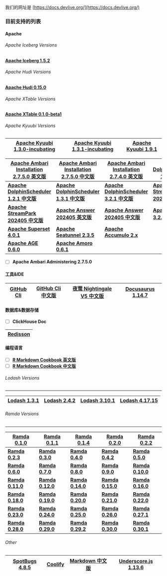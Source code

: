 我们的网址是 [https://docs.devlive.org/](https://docs.devlive.org/)

### 目前支持的列表

#### Apache

###### Apache Iceberg Versions

[**Apache Iceberg 1.5.2**](https://docs.devlive.org/books/apache-iceberg-en-1.5.2)

###### Apache Hudi Versions

[**Apache Hudi 0.15.0**](https://docs.devlive.org/books/apache-hudi-en-0.15.0)

###### Apache XTable Versions

[**Apache XTable 0.1.0-beta1**](https://docs.devlive.org/books/apache-xtable-en-0.1.0-beta1)

###### Apache Kyuubi Versions

|[Apache Kyuubi 1.3.0-incubating](https://docs.devlive.org/books/apache-kyuubi-en-1.3.0-incubating)|[**Apache Kyuubi 1.3.1-incubating**](https://docs.devlive.org/books/apache-kyuubi-en-1.3.1-incubating)|[Apache Kyuubi 1.9.1](https://docs.devlive.org/books/apache-kyuubi-en-1.9.1)|
|---|---|---|

| [**Apache Ambari Installation 2.7.5.0 英文版**](https://docs.devlive.org/books/apache-ambari-en-installation-2.7.5.0) | [**Apache Ambari Installation 2.7.5.0 中文版**](https://docs.devlive.org/books/apache-ambari-zh-installation-2.7.5.0) | [**Apache Ambari Installation 2.7.4.0 英文版**](https://docs.devlive.org/books/apache-ambari-en-installation-2.7.4.0) | [**Apache DolphinScheduler 1.2.0 中文版**](https://docs.devlive.org/books/apache-dolphin-scheduler-zh-1.2.0) |
|--------------------------------------------------------------------------------------------------------------------|--------------------------------------------------------------------------------------------------------------------|--------------------------------------------------------------------------------------------------------------------|-----------------------------------------------------------------------------------------------------------|
| [**Apache DolphinScheduler 1.2.1 中文版**](https://docs.devlive.org/books/apache-dolphin-scheduler-zh-1.2.1)          | [**Apache DolphinScheduler 1.3.1 中文版**](https://docs.devlive.org/books/apache-dolphin-scheduler-zh-1.3.1)          | [**Apache DolphinScheduler 3.2.1 中文版**](https://docs.devlive.org/books/apache-dolphin-scheduler-zh-3.2.1)          | [**Apache StreamPark 202405 英文版**](https://docs.devlive.org/books/apache-streampark-en-202405)            |
| [**Apache StreamPark 202405 中文版**](https://docs.devlive.org/books/apache-streampark-zh-202405)                     | [**Apache Answer 202405 英文版**](https://docs.devlive.org/books/apache-answer-en-202405)                             | [**Apache Answer 202405 中文版**](https://docs.devlive.org/books/apache-answer-zh-202405)                             | [**Apache JDO 3.2.1 英文版**](https://docs.devlive.org/books/apache-jdo-en-202405)                           |                                  |                                                                                                            |
| [**Apache Superset 4.0.1**](https://docs.devlive.org/books/apache-superset-en-20240427)                            |  [**Apache Seatunnel 2.3.5**](https://docs.devlive.org/books/apache-seatunnel-en-2.3.5)                             | [**Apache Accumulo 2.x**](https://docs.devlive.org/books/apache-accumulo-en-2.x#google_vignette)          |
| [**Apache AGE 0.6.0**](https://docs.devlive.org/books/apache-age-en-0.6.0)                                         | [**Apache Amoro 0.6.1**](https://docs.devlive.org/books/apache-amoro-en-0.6.1)                                     |                                                                                                                    |                                                                                                           |

- [ ] **Apache Ambari Administering 2.7.5.0**

#### 工具&IDE

| [**GitHub Cli**](https://docs.devlive.org/books/github-cli-en) | [**GitHub Cli 中文版**](https://docs.devlive.org/books/github-cli-zh) | [**夜莺 Nightingale V5 中文版**](https://docs.devlive.org/books/nightingale-zh-v5) | [**Docusaurus 1.14.7**](https://docs.devlive.org/books/docusaurus-en-1.14.7) |
|----------------------------------------------------------------|--------------------------------------------------------------------|-------------------------------------------------------------------------------|------------------------------------------------------------------------------|

#### 数据库&数据存储

- [ ] **ClickHouse Doc**

| [**Redisson**](https://docs.devlive.org/books/redisson-en-202406) |
|-------------------------------------------------------------------|

#### 编程语言

- [ ] [**R Markdown Cookbook 英文版**](https://docs.devlive.org/books/rmarkdown-cookbook-en)
- [ ] [**R Markdown Cookbook 中文版**](https://docs.devlive.org/books/rmarkdown-cookbook-zh)

###### Lodash Versions

---

| [**Lodash 1.3.1**](https://docs.devlive.org/books/lodash-en-1.3.1) | [**Lodash 2.4.2**](https://docs.devlive.org/books/lodash-en-2.4.2) | [**Lodash 3.10.1**](https://docs.devlive.org/books/lodash-en-3.10.1) | [**Lodash 4.17.15**](https://docs.devlive.org/books/lodash-en-4.17.15) |
|---|---|---|---|

###### Ramda Versions

---

| [**Ramda 0.1.0**](https://docs.devlive.org/books/ramda-en-0.1.0) | [**Ramda 0.1.1**](https://docs.devlive.org/books/ramda-en-0.1.1) | [**Ramda 0.1.4**](https://docs.devlive.org/books/ramda-en-0.1.4) | [**Ramda 0.2.0**](https://docs.devlive.org/books/ramda-en-0.2.0) | [**Ramda 0.2.2**](https://docs.devlive.org/books/ramda-en-0.2.2) |
|--------------------------------------------------------------|--------------------------------------------------------------|--------------------------------------------------------------|--------------------------------------------------------------|--------------------------------------------------------------|
| [**Ramda 0.2.3**](https://docs.devlive.org/books/ramda-en-0.2.3) | [**Ramda 0.3.0**](https://docs.devlive.org/books/ramda-en-0.3.0) | [**Ramda 0.4.0**](https://docs.devlive.org/books/ramda-en-0.4.0) | [**Ramda 0.4.2**](https://docs.devlive.org/books/ramda-en-0.4.2) | [**Ramda 0.5.0**](https://docs.devlive.org/books/ramda-en-0.5.0) |
| [**Ramda 0.6.0**](https://docs.devlive.org/books/ramda-en-0.6.0) | [**Ramda 0.7.0**](https://docs.devlive.org/books/ramda-en-0.7.0) | [**Ramda 0.8.0**](https://docs.devlive.org/books/ramda-en-0.8.0) | [**Ramda 0.9.0**](https://docs.devlive.org/books/ramda-en-0.9.0) | [**Ramda 0.10.0**](https://docs.devlive.org/books/ramda-en-0.10.0) |
| [**Ramda 0.11.0**](https://docs.devlive.org/books/ramda-en-0.11.0) | [**Ramda 0.12.0**](https://docs.devlive.org/books/ramda-en-0.12.0) | [**Ramda 0.14.0**](https://docs.devlive.org/books/ramda-en-0.14.0) | [**Ramda 0.15.0**](https://docs.devlive.org/books/ramda-en-0.15.0) | [**Ramda 0.16.0**](https://docs.devlive.org/books/ramda-en-0.16.0) |
| [**Ramda 0.18.0**](https://docs.devlive.org/books/ramda-en-0.18.0) | [**Ramda 0.19.0**](https://docs.devlive.org/books/ramda-en-0.19.0) | [**Ramda 0.20.0**](https://docs.devlive.org/books/ramda-en-0.20.0) | [**Ramda 0.21.0**](https://docs.devlive.org/books/ramda-en-0.21.0) | [**Ramda 0.22.0**](https://docs.devlive.org/books/ramda-en-0.22.0) |
| [**Ramda 0.23.0**](https://docs.devlive.org/books/ramda-en-0.23.0) | [**Ramda 0.24.0**](https://docs.devlive.org/books/ramda-en-0.24.0) | [**Ramda 0.25.0**](https://docs.devlive.org/books/ramda-en-0.25.0) | [**Ramda 0.26.0**](https://docs.devlive.org/books/ramda-en-0.26.0) | [**Ramda 0.27.1**](https://docs.devlive.org/books/ramda-en-0.27.1) |
| [**Ramda 0.28.0**](https://docs.devlive.org/books/ramda-en-0.28.0) | [**Ramda 0.29.0**](https://docs.devlive.org/books/ramda-en-0.29.0) | [**Ramda 0.29.2**](https://docs.devlive.org/books/ramda-en-0.29.2) | [**Ramda 0.30.0**](https://docs.devlive.org/books/ramda-en-0.30.0) | [**Ramda 0.30.1**](https://docs.devlive.org/books/ramda-en-0.30.1) |

###### Other

| [**SpotBugs 4.8.5**](https://docs.devlive.org/books/spotbugs-en-4.8.5)             | [**Coolify**](https://docs.devlive.org/books/coolify-en)           | [**Markdown 中文版**](https://docs.devlive.org/books/markdown-zh)     | [**Underscore.js 1.13.6**](https://docs.devlive.org/books/underscore.js-en-1.13.6)
|------------------------------------------------------------------------------------|--------------------------------------------------------------------|--------------------------------------------------------------------|--------------------------------------------------------------------|
